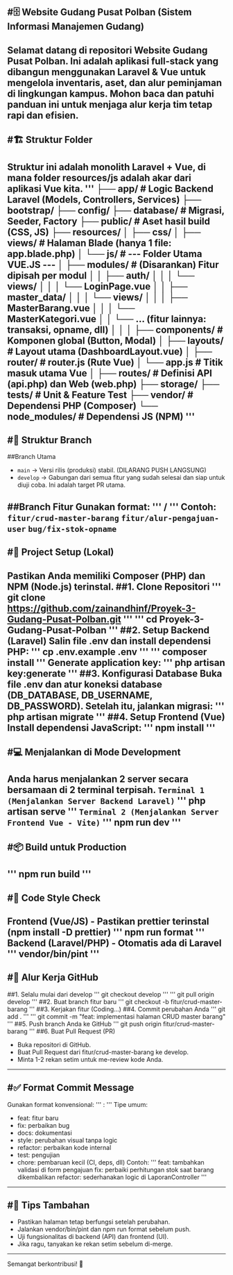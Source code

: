#🗄️ Website Gudang Pusat Polban (Sistem Informasi Manajemen Gudang)
---
Selamat datang di repositori Website Gudang Pusat Polban. Ini adalah aplikasi full-stack yang dibangun menggunakan Laravel & Vue untuk mengelola inventaris, aset, dan alur peminjaman di lingkungan kampus.
Mohon baca dan patuhi panduan ini untuk menjaga alur kerja tim tetap rapi dan efisien.
---
#🏗️ Struktur Folder
---
Struktur ini adalah monolith Laravel + Vue, di mana folder resources/js adalah akar dari aplikasi Vue kita.
'''
├── app/                # Logic Backend Laravel (Models, Controllers, Services)
├── bootstrap/
├── config/
├── database/           # Migrasi, Seeder, Factory
├── public/             # Aset hasil build (CSS, JS)
├── resources/
│   ├── css/
│   ├── views/          # Halaman Blade (hanya 1 file: app.blade.php)
│   └── js/             # --- Folder Utama VUE.JS ---
│       ├── modules/    # (Disarankan) Fitur dipisah per modul
│       │   ├── auth/
│       │   │   └── views/
│       │   │       └── LoginPage.vue
│       │   ├── master_data/
│       │   │   └── views/
│       │   │       ├── MasterBarang.vue
│       │   │       └── MasterKategori.vue
│       │   └── ... (fitur lainnya: transaksi, opname, dll)
│       │
│       ├── components/     # Komponen global (Button, Modal)
│       ├── layouts/        # Layout utama (DashboardLayout.vue)
│       ├── router/         # router.js (Rute Vue)
│       └── app.js          # Titik masuk utama Vue
│
├── routes/             # Definisi API (api.php) dan Web (web.php)
├── storage/
├── tests/              # Unit & Feature Test
├── vendor/             # Dependensi PHP (Composer)
└── node_modules/       # Dependensi JS (NPM)
'''
---
#🌿 Struktur Branch
---
##Branch Utama
- `main` → Versi rilis (produksi) stabil. (DILARANG PUSH LANGSUNG)
- `develop` → Gabungan dari semua fitur yang sudah selesai dan siap untuk diuji coba. Ini adalah target PR utama.

##Branch Fitur
Gunakan format: 
'''
<tipe>/<nama-fitur-singkat>
'''
Contoh:
`fitur/crud-master-barang`
`fitur/alur-pengajuan-user`
`bug/fix-stok-opname`
---
#🚀 Project Setup (Lokal)
---
Pastikan Anda memiliki Composer (PHP) dan NPM (Node.js) terinstal.
##1. Clone Repositori
'''
git clone https://github.com/zainandhinf/Proyek-3-Gudang-Pusat-Polban.git
'''
'''
cd Proyek-3-Gudang-Pusat-Polban
'''
##2. Setup Backend (Laravel)
Salin file .env dan install dependensi PHP:
'''
cp .env.example .env
'''
'''
composer install
'''
Generate application key:
'''
php artisan key:generate
'''
##3. Konfigurasi Database
Buka file .env dan atur koneksi database (DB_DATABASE, DB_USERNAME, DB_PASSWORD). Setelah itu, jalankan migrasi:
'''
php artisan migrate
'''
##4. Setup Frontend (Vue)
Install dependensi JavaScript:
'''
npm install
'''
---
#💻 Menjalankan di Mode Development
---
Anda harus menjalankan 2 server secara bersamaan di 2 terminal terpisah.
`Terminal 1 (Menjalankan Server Backend Laravel)`
'''
php artisan serve
'''
`Terminal 2 (Menjalankan Server Frontend Vue - Vite)`
'''
npm run dev
'''
---
#📦 Build untuk Production
---
'''
npm run build
'''
---
#🎨 Code Style Check
---
Frontend (Vue/JS) - Pastikan prettier terinstal (npm install -D prettier)
'''
npm run format
'''
Backend (Laravel/PHP) - Otomatis ada di Laravel
'''
vendor/bin/pint
'''
---
#🔁 Alur Kerja GitHub
---
##1. Selalu mulai dari develop
'''
git checkout develop
'''
'''
git pull origin develop
'''
##2. Buat branch fitur baru
'''
git checkout -b fitur/crud-master-barang
'''
##3. Kerjakan fitur (Coding...)
##4. Commit perubahan Anda
'''
git add .
'''
'''
git commit -m "feat: implementasi halaman CRUD master barang"
'''
##5. Push branch Anda ke GitHub
'''
git push origin fitur/crud-master-barang
'''
##6. Buat Pull Request (PR)
- Buka repositori di GitHub.
- Buat Pull Request dari fitur/crud-master-barang ke develop.
- Minta 1-2 rekan setim untuk me-review kode Anda.
---
#✅ Format Commit Message
---
Gunakan format konvensional: 
'''
<tipe>: <deskripsi singkat>
'''
Tipe umum:
- feat: fitur baru
- fix: perbaikan bug
- docs: dokumentasi
- style: perubahan visual tanpa logic
- refactor: perbaikan kode internal
- test: pengujian
- chore: pembaruan kecil (CI, deps, dll)
Contoh:
'''
feat: tambahkan validasi di form pengajuan
fix: perbaiki perhitungan stok saat barang dikembalikan
refactor: sederhanakan logic di LaporanController
'''
---
#🧼 Tips Tambahan
---
- Pastikan halaman tetap berfungsi setelah perubahan.
- Jalankan vendor/bin/pint dan npm run format sebelum push.
- Uji fungsionalitas di backend (API) dan frontend (UI).
- Jika ragu, tanyakan ke rekan setim sebelum di-merge.
---
Semangat berkontribusi! 💪

